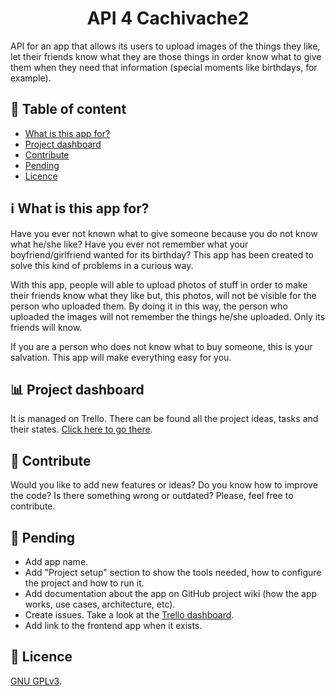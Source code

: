 <h1 align=center>API 4 Cachivache2</h1>

API for an app that allows its users to upload images of the things they like, let their friends know what they are those things in order know what to give them when they need that information (special moments like birthdays, for example).

## 📄 Table of content
- [What is this app for?](#what-is-this-app-for)
- [Project dashboard](#project-dashboard)
- [Contribute](#contribute)
- [Pending](#pending)
- [Licence](#licence)
  
<a name=what-is-this-app-for>

## ℹ️ What is this app for?
Have you ever not known what to give someone because you do not know what he/she like? Have you ever not remember what your boyfriend/girlfriend wanted for its birthday? This app has been created to solve this kind of problems in a curious way.

With this app, people will able to upload photos of stuff in order to make their friends know what they like but, this photos, will not be visible for the person who uploaded them. By doing it in this way, the person who uploaded the images will not remember the things he/she uploaded. Only its friends will know.

If you are a person who does not know what to buy someone, this is your salvation. This app will make everything easy for you.

<a name=project-dashboard>

## 📊 Project dashboard
It is managed on Trello. There can be found all the project ideas, tasks and their states. [Click here to go there](https://trello.com/b/XdhidjwC/app-for-given-gifts).

<a name=contribute>

## 👥 Contribute
Would you like to add new features or ideas? Do you know how to improve the code? Is there something wrong or outdated? Please, feel free to contribute.

<a name=pending>
  
## 🧱 Pending
- Add app name.
- Add "Project setup" section to show the tools needed, how to configure the project and how to run it.
- Add documentation about the app on GitHub project wiki (how the app works, use cases, architecture, etc).
- Create issues. Take a look at the [Trello dashboard](https://trello.com/b/XdhidjwC/app-for-given-gifts).
- Add link to the frontend app when it exists.

<a name=licence>
  
## 🪪 Licence
[GNU GPLv3](https://github.com/pablomgdev/cachivache2-api/blob/main/LICENSE).

